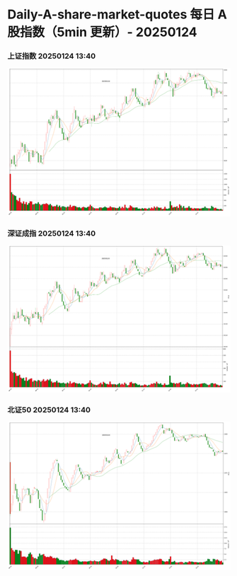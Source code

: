 
# Daily-A-share-market-quotes 每日 A 股指数（5min 更新）- 20250124

### 上证指数 20250124 13:40
![](./fig/2025/1/20250124-sh000001.png)

### 深证成指 20250124 13:40
![](./fig/2025/1/20250124-sz399001.png)

### 北证50 20250124 13:40
![](./fig/2025/1/20250124-bj899050.png)

